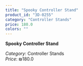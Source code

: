 ```yaml
---
title: "Spooky Controller Stand"
product_id: "3D-0255"
category: "Controller Stands"
price: 180.0
colors: ""
---
```


**Spooky Controller Stand**

*Category*: Controller Stands  
*Price*: ₪180.0


